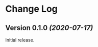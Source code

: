 Change Log
==========

Version 0.1.0 *(2020-07-17)*
----------------------------

Initial release.

